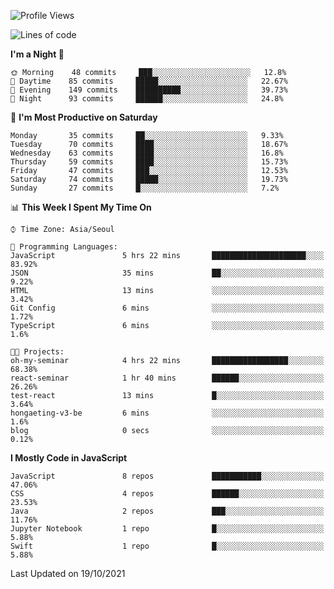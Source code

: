 <!--START_SECTION:waka-->
![Profile Views](http://img.shields.io/badge/Profile%20Views-0-blue)

![Lines of code](https://img.shields.io/badge/From%20Hello%20World%20I%27ve%20Written-92525%20lines%20of%20code-blue)

**I'm a Night 🦉** 

```text
🌞 Morning    48 commits     ███░░░░░░░░░░░░░░░░░░░░░░   12.8% 
🌆 Daytime    85 commits     █████░░░░░░░░░░░░░░░░░░░░   22.67% 
🌃 Evening    149 commits    ██████████░░░░░░░░░░░░░░░   39.73% 
🌙 Night      93 commits     ██████░░░░░░░░░░░░░░░░░░░   24.8%

```
📅 **I'm Most Productive on Saturday** 

```text
Monday       35 commits     ██░░░░░░░░░░░░░░░░░░░░░░░   9.33% 
Tuesday      70 commits     ████░░░░░░░░░░░░░░░░░░░░░   18.67% 
Wednesday    63 commits     ████░░░░░░░░░░░░░░░░░░░░░   16.8% 
Thursday     59 commits     ████░░░░░░░░░░░░░░░░░░░░░   15.73% 
Friday       47 commits     ███░░░░░░░░░░░░░░░░░░░░░░   12.53% 
Saturday     74 commits     █████░░░░░░░░░░░░░░░░░░░░   19.73% 
Sunday       27 commits     █░░░░░░░░░░░░░░░░░░░░░░░░   7.2%

```


📊 **This Week I Spent My Time On** 

```text
⌚︎ Time Zone: Asia/Seoul

💬 Programming Languages: 
JavaScript               5 hrs 22 mins       █████████████████████░░░░   83.92% 
JSON                     35 mins             ██░░░░░░░░░░░░░░░░░░░░░░░   9.22% 
HTML                     13 mins             ░░░░░░░░░░░░░░░░░░░░░░░░░   3.42% 
Git Config               6 mins              ░░░░░░░░░░░░░░░░░░░░░░░░░   1.72% 
TypeScript               6 mins              ░░░░░░░░░░░░░░░░░░░░░░░░░   1.6%

🐱‍💻 Projects: 
oh-my-seminar            4 hrs 22 mins       █████████████████░░░░░░░░   68.38% 
react-seminar            1 hr 40 mins        ██████░░░░░░░░░░░░░░░░░░░   26.26% 
test-react               13 mins             █░░░░░░░░░░░░░░░░░░░░░░░░   3.64% 
hongaeting-v3-be         6 mins              ░░░░░░░░░░░░░░░░░░░░░░░░░   1.6% 
blog                     0 secs              ░░░░░░░░░░░░░░░░░░░░░░░░░   0.12%

```

**I Mostly Code in JavaScript** 

```text
JavaScript               8 repos             ███████████░░░░░░░░░░░░░░   47.06% 
CSS                      4 repos             ██████░░░░░░░░░░░░░░░░░░░   23.53% 
Java                     2 repos             ███░░░░░░░░░░░░░░░░░░░░░░   11.76% 
Jupyter Notebook         1 repo              █░░░░░░░░░░░░░░░░░░░░░░░░   5.88% 
Swift                    1 repo              █░░░░░░░░░░░░░░░░░░░░░░░░   5.88%

```



 Last Updated on 19/10/2021
<!--END_SECTION:waka-->
